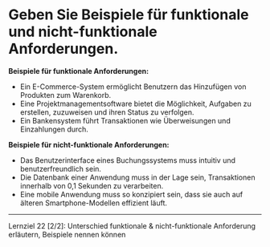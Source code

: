 # Geben Sie Beispiele für funktionale und nicht-funktionale Anforderungen.

**Beispiele für funktionale Anforderungen:**
- Ein E-Commerce-System ermöglicht Benutzern das Hinzufügen von Produkten zum Warenkorb.
- Eine Projektmanagementsoftware bietet die Möglichkeit, Aufgaben zu erstellen, zuzuweisen und ihren Status zu verfolgen.
- Ein Bankensystem führt Transaktionen wie Überweisungen und Einzahlungen durch.

**Beispiele für nicht-funktionale Anforderungen:**
- Das Benutzerinterface eines Buchungssystems muss intuitiv und benutzerfreundlich sein.
- Die Datenbank einer Anwendung muss in der Lage sein, Transaktionen innerhalb von 0,1 Sekunden zu verarbeiten.
- Eine mobile Anwendung muss so konzipiert sein, dass sie auch auf älteren Smartphone-Modellen effizient läuft.

---

Lernziel 22 \[2/2\]: Unterschied funktionale & nicht-funktionale Anforderung erläutern, Beispiele nennen können
